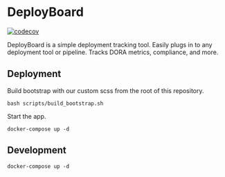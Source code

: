 # DeployBoard

[![codecov](https://codecov.io/gh/DeployBoard/deployboard/branch/main/graph/badge.svg)](https://codecov.io/gh/DeployBoard/deployboard)

DeployBoard is a simple deployment tracking tool. Easily plugs in to any deployment tool or pipeline. Tracks DORA metrics, compliance, and more.

## Deployment

Build bootstrap with our custom scss from the root of this repository.

`bash scripts/build_bootstrap.sh`

Start the app.

`docker-compose up -d`

## Development

`docker-compose up -d`
